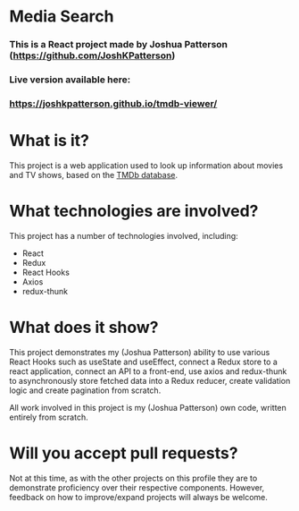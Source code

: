 # Media Search
### This is a React project made by Joshua Patterson (https://github.com/JoshKPatterson)
### Live version available here:
### https://joshkpatterson.github.io/tmdb-viewer/
# What is it?
This project is a web application used to look up information about movies and TV shows, based on the [TMDb database](https://www.themoviedb.org/?language=en-US).
# What technologies are involved?
This project has a number of technologies involved, including:

 - React
 - Redux
 - React Hooks
 - Axios
 - redux-thunk
# What does it show?
This project demonstrates my (Joshua Patterson) ability to use various React Hooks such as useState and useEffect, connect a Redux store to a react application, connect an API to a front-end, use axios and redux-thunk to asynchronously store fetched data into a Redux reducer, create validation logic and create pagination from scratch.

All work involved in this project is my (Joshua Patterson) own code, written entirely from scratch.
# Will you accept pull requests?
Not at this time, as with the other projects on this profile they are to demonstrate proficiency over their respective components. However, feedback on how to improve/expand projects will always be welcome. 
